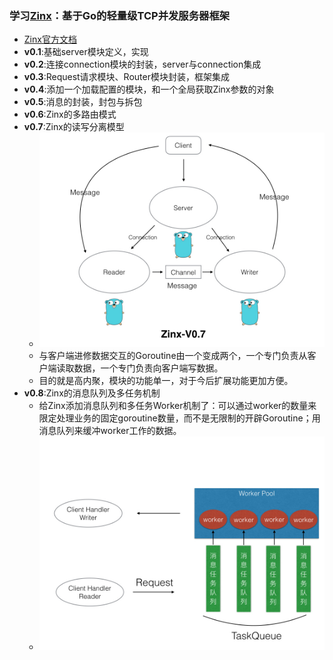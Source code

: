 ### 学习[Zinx](https://github.com/aceld/zinx)：基于Go的轻量级TCP并发服务器框架

* [Zinx官方文档](https://www.yuque.com/aceld/npyr8s)
* **v0.1**:基础server模块定义，实现
* **v0.2**:连接connection模块的封装，server与connection集成
* **v0.3**:Request请求模块、Router模块封装，框架集成
* **v0.4**:添加一个加载配置的模块，和一个全局获取Zinx参数的对象
* **v0.5**:消息的封装，封包与拆包
* **v0.6**:Zinx的多路由模式
* **v0.7**:Zinx的读写分离模型
  * ![](./images/Zinx-V0.7架构模型.jpeg)
  * 与客户端进修数据交互的Goroutine由一个变成两个，一个专门负责从客户端读取数据，一个专门负责向客户端写数据。
  * 目的就是高内聚，模块的功能单一，对于今后扩展功能更加方便。
* **v0.8**:Zinx的消息队列及多任务机制
  * 给Zinx添加消息队列和多任务Worker机制了：可以通过worker的数量来限定处理业务的固定goroutine数量，而不是无限制的开辟Goroutine；用消息队列来缓冲worker工作的数据。
  * ![](./images/Zinx-V0.8多任务消息队列.jpeg)
